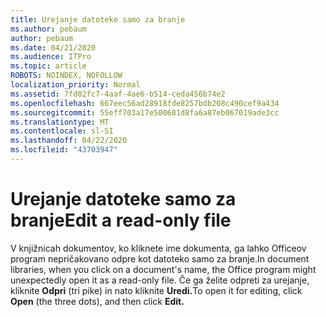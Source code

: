 ```yaml
---
title: Urejanje datoteke samo za branje
ms.author: pebaum
author: pebaum
ms.date: 04/21/2020
ms.audience: ITPro
ms.topic: article
ROBOTS: NOINDEX, NOFOLLOW
localization_priority: Normal
ms.assetid: 7fd02fc7-4aaf-4ae6-b514-ceda456b74e2
ms.openlocfilehash: 667eec56ad28918fde8257bdb208c490cef9a434
ms.sourcegitcommit: 55eff703a17e500681d8fa6a87eb067019ade3cc
ms.translationtype: MT
ms.contentlocale: sl-SI
ms.lasthandoff: 04/22/2020
ms.locfileid: "43703947"
---
```

# <a name="edit-a-read-only-file"></a><span data-ttu-id="82baf-102">Urejanje datoteke samo za branje</span><span class="sxs-lookup"><span data-stu-id="82baf-102">Edit a read-only file</span></span>

<span data-ttu-id="82baf-103">V knjižnicah dokumentov, ko kliknete ime dokumenta, ga lahko Officeov program nepričakovano odpre kot datoteko samo za branje.</span><span class="sxs-lookup"><span data-stu-id="82baf-103">In document libraries, when you click on a document's name, the Office program might unexpectedly open it as a read-only file.</span></span> <span data-ttu-id="82baf-104">Če ga želite odpreti za urejanje, kliknite **Odpri** (tri pike) in nato kliknite **Uredi.**</span><span class="sxs-lookup"><span data-stu-id="82baf-104">To open it for editing, click **Open** (the three dots), and then click **Edit.**</span></span>
  

